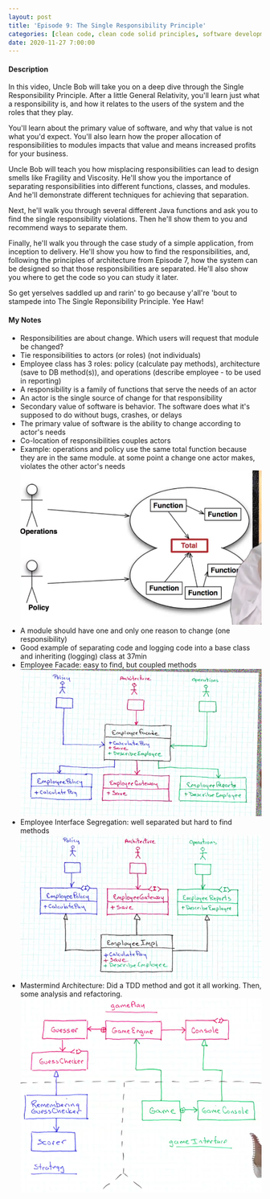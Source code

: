 ```yaml
---
layout: post
title: 'Episode 9: The Single Responsibility Principle'
categories: [clean code, clean code solid principles, software development]
date: 2020-11-27 7:00:00
---
```


#### Description

In this video, Uncle Bob will take you on a deep dive through the Single Responsibility Principle. After a little General Relativity, you'll learn just what a responsibility is, and how it relates to the users of the system and the roles that they play.

You'll learn about the primary value of software, and why that value is not what you'd expect. You'll also learn how the proper allocation of responsibilities to modules impacts that value and means increased profits for your business.

Uncle Bob will teach you how misplacing responsibilities can lead to design smells like Fragility and Viscosity. He'll show you the importance of separating responsibilities into different functions, classes, and modules. And he'll demonstrate different techniques for achieving that separation.

Next, he'll walk you through several different Java functions and ask you to find the single responsibility violations. Then he'll show them to you and recommend ways to separate them.

Finally, he'll walk you through the case study of a simple application, from inception to delivery. He'll show you how to find the responsibilities, and, following the principles of architecture from Episode 7, how the system can be designed so that those responsibilities are separated. He'll also show you where to get the code so you can study it later.

So get yerselves saddled up and rarin' to go because y'all're 'bout to stampede into The Single Reponsibility Principle. Yee Haw!

<!--more-->

#### My Notes
- Responsibilities are about change. Which users will request that module be changed?
- Tie responsibilities to actors (or roles) (not individuals)
- Employee class has 3 roles: policy (calculate pay methods), architecture (save to DB method(s)), and operations (describe employee - to be used in reporting)
- A responsibility is a family of functions that serve the needs of an actor
- An actor is the single source of change for that responsibility
- Secondary value of software is behavior. The software does what it's supposed to do without bugs, crashes, or delays
- The primary value of software is the ability to change according to actor's needs
- Co-location of responsibilities couples actors
- Example: operations and policy use the same total function because they are in the same module. at some point a change one actor makes, violates the other actor's needs
![Coupling](/img/posts/coupling.png 'Coupling')
- A module should have one and only one reason to change (one responsibility)
- Good example of separating code and logging code into a base class and inheriting (logging) class at 37min
- Employee Facade: easy to find, but coupled methods
![Employee Facade](/img/posts/employee-facade.png 'Employee Facade')
- Employee Interface Segregation: well separated but hard to find methods
![Employee Interface Segregation](/img/posts/employee-interface-segregation.png 'Employee Interface Segregation')
- Mastermind Architecture: Did a TDD method and got it all working. Then, some analysis and refactoring.
![Mastermind Architecture](/img/posts/mastermind-architecture.png 'Mastermind Architecture')